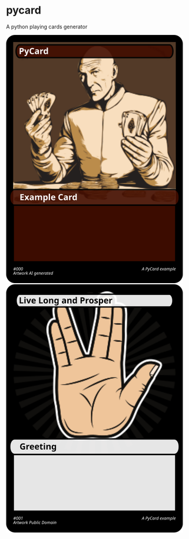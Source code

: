 # pycard
A python playing cards generator

![](https://github.com/jan-moeller/pycard/raw/main/example/out/0.svg)
![](https://github.com/jan-moeller/pycard/raw/main/example/out/1.svg)
